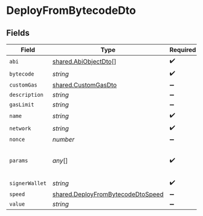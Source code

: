 # DeployFromBytecodeDto


## Fields

| Field                                                                                  | Type                                                                                   | Required                                                                               | Description                                                                            | Example                                                                                |
| -------------------------------------------------------------------------------------- | -------------------------------------------------------------------------------------- | -------------------------------------------------------------------------------------- | -------------------------------------------------------------------------------------- | -------------------------------------------------------------------------------------- |
| `abi`                                                                                  | [shared.AbiObjectDto](../../models/shared/abiobjectdto.md)[]                           | :heavy_check_mark:                                                                     | N/A                                                                                    |                                                                                        |
| `bytecode`                                                                             | *string*                                                                               | :heavy_check_mark:                                                                     | N/A                                                                                    |                                                                                        |
| `customGas`                                                                            | [shared.CustomGasDto](../../models/shared/customgasdto.md)                             | :heavy_minus_sign:                                                                     | N/A                                                                                    |                                                                                        |
| `description`                                                                          | *string*                                                                               | :heavy_minus_sign:                                                                     | N/A                                                                                    |                                                                                        |
| `gasLimit`                                                                             | *string*                                                                               | :heavy_minus_sign:                                                                     | N/A                                                                                    |                                                                                        |
| `name`                                                                                 | *string*                                                                               | :heavy_check_mark:                                                                     | N/A                                                                                    |                                                                                        |
| `network`                                                                              | *string*                                                                               | :heavy_check_mark:                                                                     | N/A                                                                                    |                                                                                        |
| `nonce`                                                                                | *number*                                                                               | :heavy_minus_sign:                                                                     | N/A                                                                                    |                                                                                        |
| `params`                                                                               | *any*[]                                                                                | :heavy_check_mark:                                                                     | Smart contract constructor parameters.                                                 | TestToken,TEST,1000000000000000000000000,0x298e760768c8481780397eE28A127eAd584df4ee    |
| `signerWallet`                                                                         | *string*                                                                               | :heavy_check_mark:                                                                     | N/A                                                                                    |                                                                                        |
| `speed`                                                                                | [shared.DeployFromBytecodeDtoSpeed](../../models/shared/deployfrombytecodedtospeed.md) | :heavy_minus_sign:                                                                     | N/A                                                                                    |                                                                                        |
| `value`                                                                                | *string*                                                                               | :heavy_minus_sign:                                                                     | N/A                                                                                    |                                                                                        |